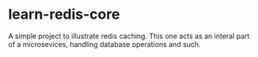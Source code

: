# learn-redis-core
A simple project to illustrate redis caching. This one acts as an interal part of a microsevices, handling database operations and such.
